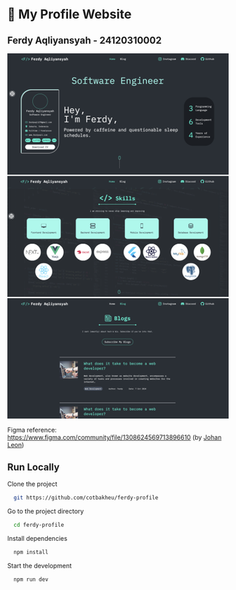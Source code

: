 # 🚀 My Profile Website

## Ferdy Aqliyansyah - 24120310002

![image 1](./readme-asset/1.png)
![image 2](./readme-asset/2.png)
![image 3](./readme-asset/3.png)

Figma reference: https://www.figma.com/community/file/1308624569713896610 (by [Johan Leon](https://www.figma.com/@johannleon2025))

## Run Locally

Clone the project

```bash
  git https://github.com/cotbakheu/ferdy-profile
```

Go to the project directory

```bash
  cd ferdy-profile
```

Install dependencies

```bash
  npm install
```

Start the development

```bash
  npm run dev
```
